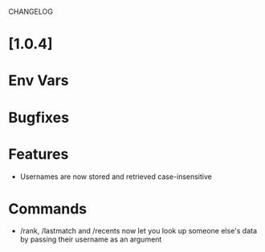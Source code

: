 
CHANGELOG


# [1.0.4]

# Env Vars

# Bugfixes

# Features

- Usernames are now stored and retrieved case-insensitive

# Commands

- /rank, /lastmatch and /recents now let you look up someone else's data by passing their username as an argument
